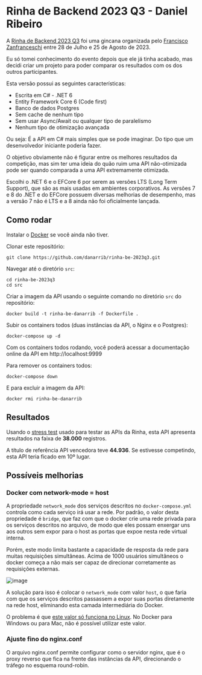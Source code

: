 # Rinha de Backend 2023 Q3 - Daniel Ribeiro

A [Rinha de Backend 2023 Q3](https://github.com/zanfranceschi/rinha-de-backend-2023-q3) foi uma gincana organizada pelo [Francisco Zanfranceschi](https://github.com/zanfranceschi) entre 28 de Julho e 25 de Agosto de 2023.

Eu só tomei conhecimento do evento depois que ele já tinha acabado, mas decidi criar um projeto para poder comparar os resultados com os dos outros participantes.

Esta versão possui as seguintes características:
* Escrita em C# - .NET 6
* Entity Framework Core 6 (Code first)
* Banco de dados Postgres
* Sem cache de nenhum tipo
* Sem usar Async/Await ou qualquer tipo de paralelismo
* Nenhum tipo de otimização avançada

Ou seja: É a API em C# mais simples que se pode imaginar. Do tipo que um desenvolvedor iniciante poderia fazer.

O objetivo obviamente não é figurar entre os melhores resultados da competição, mas sim ter uma ideia do quão ruim uma API não-otimizada pode ser quando comparada a uma API extremamente otimizada.

Escolhi o .NET 6 e o EFCore 6 por serem as versões LTS (Long Term Support), que são as mais usadas em ambientes corporativos. As versões 7 e 8 do .NET e do EFCore possuem diversas melhorias de desempenho, mas a versão 7 não é LTS e a 8 ainda não foi oficialmente lançada.

## Como rodar

Instalar o [Docker](https://www.docker.com/) se você ainda não tiver.

Clonar este repositório: 
```
git clone https://github.com/danarrib/rinha-be-2023q3.git
```

Navegar até o diretório ```src```:
```
cd rinha-be-2023q3
cd src
```

Criar a imagem da API usando o seguinte comando no diretório ```src``` do repositório:
```
docker build -t rinha-be-danarrib -f Dockerfile .
```

Subir os containers todos (duas instâncias da API, o Nginx e o Postgres):
```
docker-compose up -d
```

Com os containers todos rodando, você poderá acessar a documentação online da API em http://localhost:9999

Para remover os containers todos:
```
docker-compose down
```

E para excluir a imagem da API:
```
docker rmi rinha-be-danarrib
```

## Resultados

Usando o [stress test](https://github.com/zanfranceschi/rinha-de-backend-2023-q3/tree/main/stress-test) usado para testar as APIs da Rinha, esta API apresenta resultados na faixa de **38.000** registros.

A título de referência API vencedora teve **44.936**. Se estivesse competindo, esta API teria ficado em 10º lugar.

## Possíveis melhorias

### Docker com network-mode = host

A propriedade ```network_mode``` dos serviços descritos no ```docker-compose.yml``` controla como cada serviço irá usar a rede. Por padrão, o valor desta propriedade é ```bridge```, que faz com que o docker crie uma rede privada para os serviços descritos no arquivo, de modo que eles possam enxergar uns aos outros sem expor para o host as portas que expoe nesta rede virtual interna.

Porém, este modo limita bastante a capacidade de resposta da rede para muitas requisições simultâneas. Acima de 1000 usuários simultâneos o docker começa a não mais ser capaz de direcionar corretamente as requisições externas.

![image](https://github.com/danarrib/rinha-be-2023q3/assets/17026744/87c6937f-9c6b-4909-a288-d9477b3a2ca8)

A solução para isso é colocar o ```network_mode``` com valor ```host```, o que faria com que os serviços descritos passassem a expor suas portas diretamente na rede host, eliminando esta camada intermediária do Docker.

O problema é que [este valor só funciona no Linux](https://docs.docker.com/network/network-tutorial-host/#prerequisites). No Docker para Windows ou para Mac, não é possível utilizar este valor.

### Ajuste fino do nginx.conf

O arquivo nginx.conf permite configurar como o servidor nginx, que é o proxy reverso que fica na frente das instâncias da API, direcionando o tráfego no esquema round-robin.

